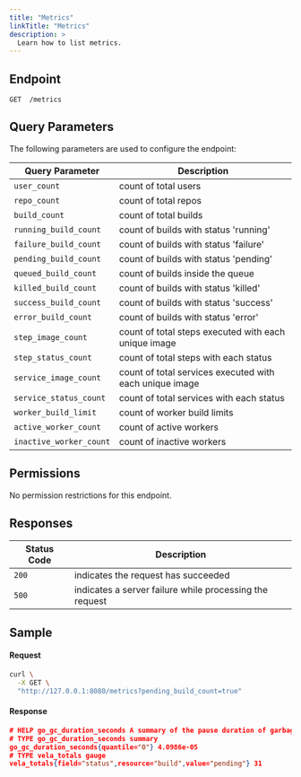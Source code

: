 ```yaml
---
title: "Metrics"
linkTitle: "Metrics"
description: >
  Learn how to list metrics.
---
```


## Endpoint

```
GET  /metrics
```

## Query Parameters

The following parameters are used to configure the endpoint:

| Query Parameter         | Description                                             |
| ----------------------- | ------------------------------------------------------- |
| `user_count`            | count of total users                                    |
| `repo_count`            | count of total repos                                    |
| `build_count`           | count of total builds                                   |
| `running_build_count`   | count of builds with status 'running'                   |
| `failure_build_count`   | count of builds with status 'failure'                   |
| `pending_build_count`   | count of builds with status 'pending'                   |
| `queued_build_count`    | count of builds inside the queue                        |
| `killed_build_count`    | count of builds with status 'killed'                    |
| `success_build_count`   | count of builds with status 'success'                   |
| `error_build_count`     | count of builds with status 'error'                     |
| `step_image_count`      | count of total steps executed with each unique image    |
| `step_status_count`     | count of total steps with each status                   |
| `service_image_count`   | count of total services executed with each unique image |
| `service_status_count`  | count of total services with each status                |
| `worker_build_limit`    | count of worker build limits                            |
| `active_worker_count`   | count of active workers                                 |
| `inactive_worker_count` | count of inactive workers                               |


## Permissions

No permission restrictions for this endpoint.

## Responses

| Status Code | Description                                             |
| ----------- | ------------------------------------------------------- |
| `200`       | indicates the request has succeeded                     |
| `500`       | indicates a server failure while processing the request |

## Sample

#### Request

```sh
curl \
  -X GET \
  "http://127.0.0.1:8080/metrics?pending_build_count=true"
```

#### Response

```json
# HELP go_gc_duration_seconds A summary of the pause duration of garbage collection cycles.
# TYPE go_gc_duration_seconds summary
go_gc_duration_seconds{quantile="0"} 4.0986e-05
# TYPE vela_totals gauge
vela_totals{field="status",resource="build",value="pending"} 31
```

